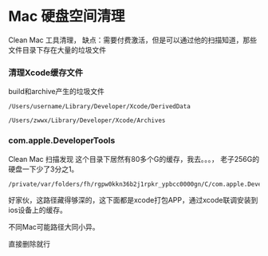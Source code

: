 # Mac 硬盘空间清理

Clean Mac 工具清理， 缺点：需要付费激活，但是可以通过他的扫描知道，那些文件目录下存在大量的垃圾文件

### 清理Xcode缓存文件

build和archive产生的垃圾文件

    /Users/username/Library/Developer/Xcode/DerivedData

    /Users/zwwx/Library/Developer/Xcode/Archives

### com.apple.DeveloperTools

Clean Mac 扫描发现 这个目录下居然有80多个G的缓存，我去。。。， 老子256G的硬盘一下少了3分之1。

    /private/var/folders/fh/rgpw0kkn36b2j1rpkr_ypbcc0000gn/C/com.apple.DeveloperTools/All/Xcode/EmbeddedAppDeltas

好家伙，这路径藏得够深的，这下面都是xcode打包APP，通过xcode联调安装到ios设备上的缓存。

不同Mac可能路径大同小异。

直接删除就行